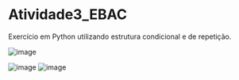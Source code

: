 # Atividade3_EBAC
 Exercício em Python utilizando estrutura condicional e de repetição.
 
 
 ![image](https://user-images.githubusercontent.com/88107960/138533412-e386dc62-0b1b-4139-ab6f-0ebfd1285d67.png)
 
 ![image](https://user-images.githubusercontent.com/88107960/138533784-979a3000-d25d-4d29-983d-92480562c08e.png)
 ![image](https://user-images.githubusercontent.com/88107960/138533643-991c9d20-2162-4f0e-a0c3-18bd838c6479.png)



